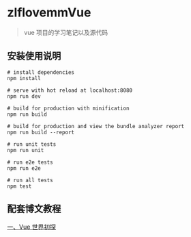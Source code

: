 # zlflovemmVue

> vue 项目的学习笔记以及源代码

## 安装使用说明

``` 
# install dependencies
npm install

# serve with hot reload at localhost:8080
npm run dev

# build for production with minification
npm run build

# build for production and view the bundle analyzer report
npm run build --report

# run unit tests
npm run unit

# run e2e tests
npm run e2e

# run all tests
npm test
```
## 配套博文教程

[一、Vue 世界初探](https://quellanan.blog.csdn.net/article/details/103581241)
